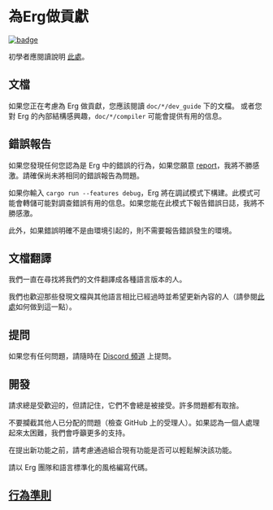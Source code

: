 # 為Erg做貢獻

[![badge](https://img.shields.io/endpoint.svg?url=https%3A%2F%2Fgezf7g7pd5.execute-api.ap-northeast-1.amazonaws.com%2Fdefault%2Fsource_up_to_date%3Fowner%3Derg-lang%26repos%3Derg%26ref%3Dmain%26path%3DCONTRIBUTING.md%26commit_hash%3Dc0b4a426d3de4e2fb4ef908c897371c46cbacda3)
](https://gezf7g7pd5.execute-api.ap-northeast-1.amazonaws.com/default/source_up_to_date?owner=erg-lang&repos=erg&ref=main&path=CONTRIBUTING.md&commit_hash=c0b4a426d3de4e2fb4ef908c897371c46cbacda3)

初學者應閱讀說明 [此處](https://github.com/erg-lang/erg/issues/31#issuecomment-1217505198)。

## 文檔

如果您正在考慮為 Erg 做貢獻，您應該閱讀 `doc/*/dev_guide` 下的文檔。
或者您對 Erg 的內部結構感興趣，`doc/*/compiler` 可能會提供有用的信息。

## 錯誤報告

如果您發現任何您認為是 Erg 中的錯誤的行為，如果您願意 [report](https://github.com/erg-lang/erg/issues/new/choose)，我將不勝感激。請確保尚未將相同的錯誤報告為問題。

如果你輸入 `cargo run --features debug`，Erg 將在調試模式下構建。此模式可能會轉儲可能對調查錯誤有用的信息。如果您能在此模式下報告錯誤日誌，我將不勝感激。

此外，如果錯誤明確不是由環境引起的，則不需要報告錯誤發生的環境。

## 文檔翻譯

我們一直在尋找將我們的文件翻譯成各種語言版本的人。

我們也歡迎那些發現文檔與其他語言相比已經過時並希望更新內容的人（請參閱[此處](https://github.com/erg-lang/erg/issues/48#issuecomment-1218247362)如何做到這一點）。

## 提問

如果您有任何問題，請隨時在 [Discord 頻道](https://discord.gg/zfAAUbgGr4) 上提問。

## 開發

請求總是受歡迎的，但請記住，它們不會總是被接受。許多問題都有取捨。

不要攔截其他人已分配的問題（檢查 GitHub 上的受理人）。如果認為一個人處理起來太困難，我們會呼籲更多的支持。

在提出新功能之前，請考慮通過組合現有功能是否可以輕鬆解決該功能。

請以 Erg 團隊和語言標準化的風格編寫代碼。

## [行為準則](./CODE_OF_CONDUCT.md)
